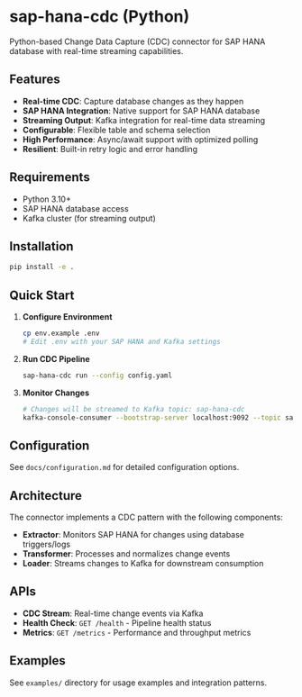 # sap-hana-cdc (Python)

Python-based Change Data Capture (CDC) connector for SAP HANA database with real-time streaming capabilities.

## Features

- **Real-time CDC**: Capture database changes as they happen
- **SAP HANA Integration**: Native support for SAP HANA database
- **Streaming Output**: Kafka integration for real-time data streaming
- **Configurable**: Flexible table and schema selection
- **High Performance**: Async/await support with optimized polling
- **Resilient**: Built-in retry logic and error handling

## Requirements

- Python 3.10+
- SAP HANA database access
- Kafka cluster (for streaming output)

## Installation

```bash
pip install -e .
```

## Quick Start

1. **Configure Environment**
   ```bash
   cp env.example .env
   # Edit .env with your SAP HANA and Kafka settings
   ```

2. **Run CDC Pipeline**
   ```bash
   sap-hana-cdc run --config config.yaml
   ```

3. **Monitor Changes**
   ```bash
   # Changes will be streamed to Kafka topic: sap-hana-cdc
   kafka-console-consumer --bootstrap-server localhost:9092 --topic sap-hana-cdc
   ```

## Configuration

See `docs/configuration.md` for detailed configuration options.

## Architecture

The connector implements a CDC pattern with the following components:

- **Extractor**: Monitors SAP HANA for changes using database triggers/logs
- **Transformer**: Processes and normalizes change events
- **Loader**: Streams changes to Kafka for downstream consumption

## APIs

- **CDC Stream**: Real-time change events via Kafka
- **Health Check**: `GET /health` - Pipeline health status
- **Metrics**: `GET /metrics` - Performance and throughput metrics

## Examples

See `examples/` directory for usage examples and integration patterns.
